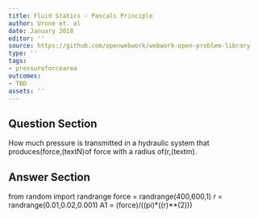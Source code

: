 ```yaml
---
title: Fluid Statics - Pascals Principle
author: Urone et. al
date: January 2018
editor: ''
source: https://github.com/openwebwork/webwork-open-problem-library
type: ''
tags:
- pressureforcearea
outcomes:
- TBD
assets: ''
---
```


## Question Section 

How much pressure is transmitted in a hydraulic system that produces(force,(textN)of force with a radius of(r,(textm).


## Answer Section

from random import randrange
force = randrange(400,600,1)
r = randrange(0.01,0.02,0.001)
A1 = (force)/((pi)*((r)**(2)))